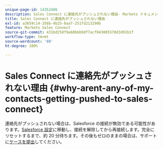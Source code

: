 ```yaml
---
unique-page-id: 14352486
description: Sales Connect に連絡先がプッシュされない理由- Marketo ドキュメント - 製品ドキュメント
title: Sales Connect に連絡先がプッシュされない理由
exl-id: a3659c14-356b-4b25-8aa7-251fd213290b
feature: Marketo Sales Connect
source-git-commit: 431bd258f9a68bbb9df7acf043085578d3d91b1f
workflow-type: tm+mt
source-wordcount: '88'
ht-degree: 100%

---
```


# Sales Connect に連絡先がプッシュされない理由 {#why-arent-any-of-my-contacts-getting-pushed-to-sales-connect}

連絡先がプッシュされない場合は、Salesforce の接続が無効である可能性があります。[Salesforce 設定](https://toutapp.com/login)に移動し、接続を解除してから再接続します。完全にリセットするまで、約 20 分待ちます。その後もゼロのままの場合は、サポートに[ケースを提出](https://nation.marketo.com/t5/Support/ct-p/Support#)してください。
